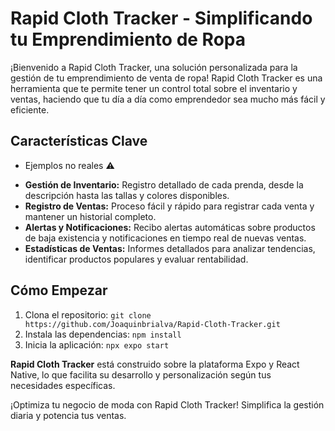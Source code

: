 # Rapid Cloth Tracker - Simplificando tu Emprendimiento de Ropa
¡Bienvenido a Rapid Cloth Tracker, una solución personalizada para la gestión de tu emprendimiento de venta de ropa! Rapid Cloth Tracker es una herramienta que te permite tener un control total sobre el inventario y ventas, haciendo que tu día a día como emprendedor sea mucho más fácil y eficiente.

## Características Clave

* Ejemplos no reales ⚠️
- **Gestión de Inventario:** Registro detallado de cada prenda, desde la descripción hasta las tallas y colores disponibles.
- **Registro de Ventas:** Proceso fácil y rápido para registrar cada venta y mantener un historial completo.
- **Alertas y Notificaciones:** Recibo alertas automáticas sobre productos de baja existencia y notificaciones en tiempo real de nuevas ventas.
- **Estadísticas de Ventas:** Informes detallados para analizar tendencias, identificar productos populares y evaluar rentabilidad.

## Cómo Empezar

1. Clona el repositorio: `git clone https://github.com/Joaquinbrialva/Rapid-Cloth-Tracker.git`
2. Instala las dependencias: `npm install`
3. Inicia la aplicación: `npx expo start`

**Rapid Cloth Tracker** está construido sobre la plataforma Expo y React Native, lo que facilita su desarrollo y personalización según tus necesidades específicas.

¡Optimiza tu negocio de moda con Rapid Cloth Tracker! Simplifica la gestión diaria y potencia tus ventas.
